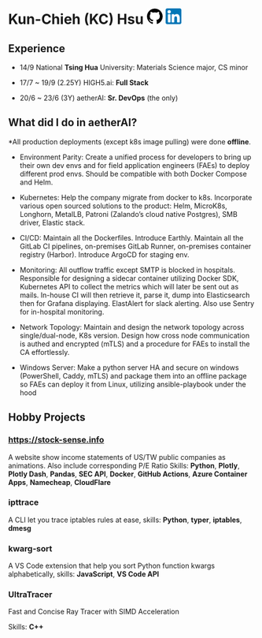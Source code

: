 # Kun-Chieh (KC) Hsu [![](assets/github.png)](https://github.com/sieginglion/) [![](assets/linkedin.png)](https://www.linkedin.com/in/sieginglion/)

## Experience

- 14/9 National **Tsing Hua** University: Materials Science major, CS minor

- 17/7 ~ 19/9 (2.25Y) HIGH5.ai: **Full Stack**
- 20/6 ~ 23/6 (3Y) aetherAI: **Sr. DevOps** (the only)

## What did I do in aetherAI?

\*All production deployments (except k8s image pulling) were done **offline**.

- Environment Parity: Create a unified process for developers to bring up their own dev envs and for field application engineers (FAEs) to deploy different prod envs. Should be compatible with both Docker Compose and Helm.

- Kubernetes: Help the company migrate from docker to k8s. Incorporate various open sourced solutions to the product: Helm, MicroK8s, Longhorn, MetalLB, Patroni (Zalando’s cloud native Postgres), SMB driver, Elastic stack.

- CI/CD: Maintain all the Dockerfiles. Introduce Earthly. Maintain all the GitLab CI pipelines, on-premises GitLab Runner, on-premises container registry (Harbor). Introduce ArgoCD for staging env.

- Monitoring: All outflow traffic except SMTP is blocked in hospitals. Responsible for designing a sidecar container utilizing Docker SDK, Kubernetes API to collect the metrics which will later be sent out as mails. In-house CI will then retrieve it, parse it, dump into Elasticsearch then for Grafana displaying. ElastAlert for slack alerting. Also use Sentry for in-hospital monitoring.

- Network Topology: Maintain and design the network topology across single/dual-node, K8s version. Design how cross node communication is authed and encrypted (mTLS) and a procedure for FAEs to install the CA effortlessly.

- Windows Server: Make a python server HA and secure on windows (PowerShell, Caddy, mTLS) and package them into an offline package so FAEs can deploy it from Linux, utilizing ansible-playbook under the hood

## Hobby Projects

### https://stock-sense.info

A website show income statements of US/TW public companies as animations. Also include corresponding P/E Ratio
Skills: **Python**, **Plotly**, **Plotly Dash**, **Pandas**, **SEC API**, **Docker**, **GitHub Actions**, **Azure Container Apps**, **Namecheap**, **CloudFlare**

### ipttrace

A CLI let you trace iptables rules at ease, skills: **Python**, **typer**, **iptables**, **dmesg**

### kwarg-sort

A VS Code extension that help you sort Python function kwargs alphabetically, skills: **JavaScript**, **VS Code API**

### UltraTracer

Fast and Concise Ray Tracer with SIMD Acceleration

Skills: **C++**
